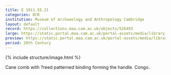 ```yaml
---
title: E 1911.55.21
categories: DCR
institution: Museum of Archaeology and Anthropology Cambridge
layout: default
record: https://collections.maa.cam.ac.uk/objects/526493
large: https://static.portal.maa.cam.ac.uk/portal-assets/media/library_images/web/664349_E_1911.55.21_002.jpg
preview: https://static.portal.maa.cam.ac.uk/portal-assets/media/library_images/thumbnail/664349_E_1911.55.21_002.jpg
period: 20th Century
---
```

{% include structure/image.html %}

Cane comb with ?reed patterned binding forming the handle. Congo.
